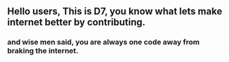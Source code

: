 ## Hello users, This is D7, you know what lets make internet better by contributing.

### and wise men said, you are always one code away from braking the internet.

